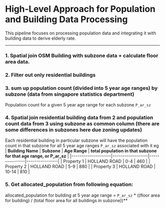 # High-Level Approach for Population and Building Data Processing

This pipeline focuses on processing population data and integrating it with building data to derive elderly rate.

---

### 1. **Spatial join OSM Building with subzone data + calculate floor area data.**
### 2. **Filter out only residential buildings**
### 3. **sum up population count (divided into 5 year age ranges) by subzone (data from singapore statistics department)**
Population count for a given 5 year age range for each subzone `P_ar_sz`
### 4. **Spatial join residential building data from 2 and population count data from 3 using subzone as common column (there are some differences in subzones here due zoning updates)**
Each residential building in particular subzone will have the population count in that subzone for all 5 year age ranges `P_ar_sz` associated with it
eg
| **Building Name** | **Subzone**      | **Age Range** | **total population in that subzone for that age range, or P_ar_sz** |
|--------------------|------------------|---------------|----------------|
| Property 1         | HOLLAND ROAD    | 0-4           | 460            |
| Property 2         | HOLLAND ROAD    | 5-9           | 880            |
| Property 3         | HOLLAND ROAD    | 10-14           | 810            |
### 5. **Get allocated_population from following equation:**
allocated_population for building at 5 year age range = `P_ar_sz` * ((floor area for building) / (total floor area for all buildings in subzone))**
